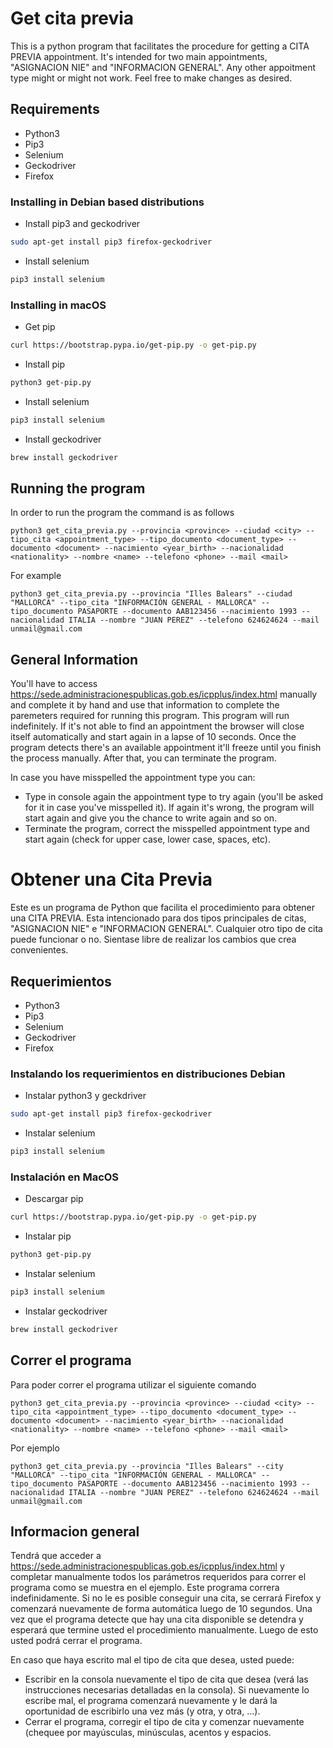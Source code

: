 # Get cita previa
This is a python program that facilitates the procedure for getting a CITA PREVIA appointment.
It's intended for two main appointments, "ASIGNACION NIE" and "INFORMACION GENERAL". Any other appoitment type might or might not work.
Feel free to make changes as desired.

## Requirements
* Python3
* Pip3
* Selenium
* Geckodriver
* Firefox

### Installing in Debian based distributions

* Install pip3 and geckodriver
```sh
sudo apt-get install pip3 firefox-geckodriver
```

* Install selenium
```sh
pip3 install selenium
```

### Installing in macOS

* Get pip
```sh
curl https://bootstrap.pypa.io/get-pip.py -o get-pip.py
```

* Install pip
```sh
python3 get-pip.py
```

* Install selenium
```sh
pip3 install selenium
```

* Install geckodriver
```sh
brew install geckodriver
```

## Running the program
In order to run the program the command is as follows
```
python3 get_cita_previa.py --provincia <province> --ciudad <city> --tipo_cita <appointment_type> --tipo_documento <document_type> --documento <document> --nacimiento <year_birth> --nacionalidad <nationality> --nombre <name> --telefono <phone> --mail <mail>
```
For example
```
python3 get_cita_previa.py --provincia "Illes Balears" --ciudad "MALLORCA" --tipo_cita "INFORMACIÓN GENERAL - MALLORCA" --tipo_documento PASAPORTE --documento AAB123456 --nacimiento 1993 --nacionalidad ITALIA --nombre "JUAN PEREZ" --telefono 624624624 --mail unmail@gmail.com
```

## General Information
You'll have to access https://sede.administracionespublicas.gob.es/icpplus/index.html manually and complete it by hand and use that information to complete the paremeters required for running this program.
This program will run indefinitely. If it's not able to find an appointment the browser will close itself automatically and start again in a lapse of 10 seconds.
Once the program detects there's an available appointment it'll freeze until you finish the process manually.
After that, you can terminate the program.

In case you have misspelled the appointment type you can:
* Type in console again the appointment type to try again (you'll be asked for it in case you've misspelled it). If again it's wrong, the program will start again and give you the chance to write again and so on.
* Terminate the program, correct the misspelled appointment type and start again (check for upper case, lower case, spaces, etc).


# Obtener una Cita Previa
Este es un programa de Python que facilita el procedimiento para obtener una CITA PREVIA.
Esta intencionado para dos tipos principales de citas, "ASIGNACION NIE" e "INFORMACION GENERAL". Cualquier otro tipo de cita puede funcionar o no.
Sientase libre de realizar los cambios que crea convenientes.

## Requerimientos
* Python3
* Pip3
* Selenium
* Geckodriver
* Firefox

### Instalando los requerimientos en distribuciones Debian

* Instalar python3 y geckdriver
```sh
sudo apt-get install pip3 firefox-geckodriver
```

* Instalar selenium
```sh
pip3 install selenium
```

### Instalación en MacOS

* Descargar pip
```sh
curl https://bootstrap.pypa.io/get-pip.py -o get-pip.py
```

* Instalar pip
```sh
python3 get-pip.py
```

* Instalar selenium
```sh
pip3 install selenium
```

* Instalar geckodriver
```sh
brew install geckodriver
```

## Correr el programa
Para poder correr el programa utilizar el siguiente comando
```
python3 get_cita_previa.py --provincia <province> --ciudad <city> --tipo_cita <appointment_type> --tipo_documento <document_type> --documento <document> --nacimiento <year_birth> --nacionalidad <nationality> --nombre <name> --telefono <phone> --mail <mail>
```
Por ejemplo
```
python3 get_cita_previa.py --provincia "Illes Balears" --city "MALLORCA" --tipo_cita "INFORMACIÓN GENERAL - MALLORCA" --tipo_documento PASAPORTE --documento AAB123456 --nacimiento 1993 --nacionalidad ITALIA --nombre "JUAN PEREZ" --telefono 624624624 --mail unmail@gmail.com
```

## Informacion general
Tendrá que acceder a https://sede.administracionespublicas.gob.es/icpplus/index.html y completar manualmente todos los parámetros requeridos para correr el programa como se muestra en el ejemplo.
Este programa correra indefinidamente. Si no le es posible conseguir una cita, se cerrará Firefox y comenzará nuevamente de forma automática luego de 10 segundos.
Una vez que el programa detecte que hay una cita disponible se detendra y esperará que termine usted el procedimiento manualmente.
Luego de esto usted podrá cerrar el programa.

En caso que haya escrito mal el tipo de cita que desea, usted puede:
* Escribir en la consola nuevamente el tipo de cita que desea (verá las instrucciones necesarias detalladas en la consola). Si nuevamente lo escribe mal, el programa comenzará nuevamente y le dará la oportunidad de escribirlo una vez más (y otra, y otra, ...).
* Cerrar el programa, corregir el tipo de cita y comenzar nuevamente (chequee por mayúsculas, minúsculas, acentos y espacios.
